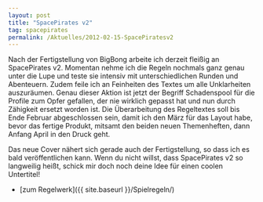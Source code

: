```yaml
---
layout: post
title: "SpacePirates v2"
tag: spacepirates
permalink: /Aktuelles/2012-02-15-SpacePiratesv2
---
```


Nach der Fertigstellung von BigBong arbeite ich derzeit fleißig an SpacePirates v2. Momentan nehme ich die Regeln nochmals ganz genau unter die Lupe und teste sie intensiv mit unterschiedlichen Runden und Abenteuern. Zudem feile ich an Feinheiten des Textes um alle Unklarheiten auszuräumen. Genau dieser Aktion ist jetzt der Begriff Schadenspool für die Profile zum Opfer gefallen, der nie wirklich gepasst hat und nun durch Zähigkeit ersetzt worden ist. Die Überarbeitung des Regeltextes soll bis Ende Februar abgeschlossen sein, damit ich den März für das Layout habe, bevor das fertige Produkt, mitsamt den beiden neuen Themenheften, dann Anfang April in den Druck geht.

Das neue Cover nähert sich gerade auch der Fertigstellung, so dass ich es bald veröffentlichen kann. Wenn du nicht willst, dass SpacePirates v2 so langweilig heißt, schick mir doch noch deine Idee für einen coolen Untertitel!

- [zum Regelwerk]({{ site.baseurl }}/Spielregeln/)
